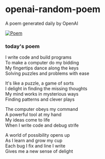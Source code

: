 
# openai-random-poem
 A poem generated daily by OpenAI

[![Poem](https://github.com/fbiego/openai-random-poem/actions/workflows/main.yml/badge.svg)](https://github.com/fbiego/openai-random-poem/actions/workflows/main.yml)

### today's poem  
  
I write code and build programs  
To make a computer do my bidding  
My fingertips dance along the keys  
Solving puzzles and problems with ease  
  
It's like a puzzle, a game of sorts  
I delight in finding the missing thoughts  
My mind works in mysterious ways  
Finding patterns and clever plays  
  
The computer obeys my command  
A powerful tool at my hand  
My ideas come to life  
When I write code and debug strife  
  
A world of possibility opens up  
As I learn and grow my cup  
Each bug I fix and line I write  
Gives me a new sense of delight